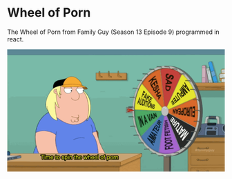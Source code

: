 # Wheel of Porn

The Wheel of Porn from Family Guy (Season 13 Episode 9) programmed in react.

![](client/public/wheelofporn.gif)
